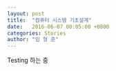 ```yaml
---
layout: post
title:  "컴퓨터 시스템 기초설계"
date:   2016-06-07 00:05:00 +0800
categories: Stories
author: "임 형 준"
---
```



Testing 하는 중
